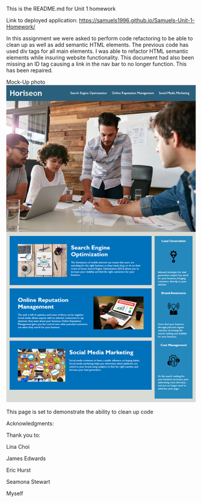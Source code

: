 This is the README.md for Unit 1 homework

Link to deployed application: https://samuels1996.github.io/Samuels-Unit-1-Homework/

In this assignment we were asked to perform code refactoring to be able to clean up as well as add semantic HTML elements. 
The previous code has used div tags for all main elements. I was able to refactor HTML semantic elements while insuring website functionality. 
This document had also been missing an ID tag causing a link in the nav bar to no longer function. This has been repaired.

Mock-Up photo
<img src= "./assets/images/Horiseon-main-background-photo.png" alt= "This is the mock up photo for the website">

This page is set to demonstrate the ability to clean up code

Acknowledgments:

Thank you to:

Lina Choi

James Edwards

Eric Hurst

Seamona Stewart

Myself

